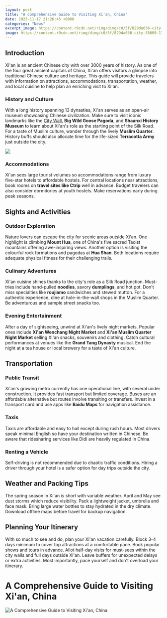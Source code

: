 ```yaml
---
layout: post
title: "A Comprehensive Guide to Visiting Xi'an, China"
date: 2023-11-17 21:26:45 +0000
categories: "News"
excerpt_image: https://content.r9cdn.net/rimg/dimg/c0/5f/829da036-city-35600-17ea25befc5.jpg?width=1366&amp;height=768&amp;xhint=1689&amp;yhint=992&amp;crop=true
image: https://content.r9cdn.net/rimg/dimg/c0/5f/829da036-city-35600-17ea25befc5.jpg?width=1366&amp;height=768&amp;xhint=1689&amp;yhint=992&amp;crop=true
---
```


## Introduction 
Xi'an is an ancient Chinese city with over 3000 years of history. As one of the four great ancient capitals of China, Xi'an offers visitors a glimpse into traditional Chinese culture and heritage. This guide will provide travelers with information on attractions, accommodations, transportation, weather, and local cuisine to help plan an enriching visit to Xi'an.
### History and Culture
With a long history spanning 13 dynasties, Xi'an serves as an open-air museum showcasing Chinese civilization. Make sure to visit iconic landmarks like the [City Wall](https://logurl.github.io/2024-01-07-u5bf9-u5370-u5ea6-u516c-u6c11-u6765-u8bf4-u5982-u4f55-u5728-u4e0d-u5931-u53bb-u5370-u5ea6-u516c-u6c/), **Big Wild Goose Pagoda**, and **Shaanxi History Museum** to learn about Xi'an's role as the starting point of the Silk Road. For a taste of Muslim culture, wander through the lively **Muslim Quarter**. History buffs should also allocate time for the life-sized **Terracotta Army** just outside the city.

![](https://creativetravelguide.com/wp-content/uploads/2017/11/bell-tower.jpg)
### Accommodations  
Xi'an sees large tourist volumes so accommodations range from luxury five-star hotels to affordable hostels. For central locations near attractions, book rooms on **travel sites like Ctrip** well in advance. Budget travelers can also consider dormitories at youth hostels. Make reservations early during peak seasons.
## Sights and Activities
### Outdoor Exploration
Nature lovers can escape the city for scenic areas outside Xi'an. One highlight is climbing **Mount Hua**, one of China's five sacred Taoist mountains offering awe-inspiring views. Another option is visiting the colourful rock formations and pagodas at **Hua Shan**. Both locations require adequate physical fitness for their challenging trails.   
### Culinary Adventures
Xi'an cuisine shines thanks to the city's role as a Silk Road junction. Must-tries include hand-pulled **noodles**, savory **dumplings**, and hot pot. Don't miss specialties like **roujiamo** sandwiches and stewed mutton. For a authentic experience, dine at hole-in-the-wall shops in the Muslim Quarter. Be adventurous and sample street snacks too.
### Evening Entertainment
After a day of sightseeing, unwind at Xi'an's lively night markets. Popular ones include **Xi'an Wenchang Night Market** and **Xi'an Muslim Quarter Night Market** selling Xi'an snacks, souvenirs and clothing. Catch cultural performances at venues like the **Grand Tang Dynasty** musical. End the night at a tea house or local brewery for a taste of Xi'an culture.  
## Transportation
### Public Transit
Xi'an's growing metro currently has one operational line, with several under construction. It provides fast transport but limited coverage. Buses are an affordable alternative but routes involve transiting or transfers. Invest in a transport card and use apps like **Baidu Maps** for navigation assistance. 
### Taxis 
Taxis are affordable and easy to hail except during rush hours. Most drivers speak minimal English so have your destination written in Chinese. Be aware that ridesharing services like Didi are heavily regulated in China.
### Renting a Vehicle
Self-driving is not recommended due to chaotic traffic conditions. Hiring a driver through your hotel is a safer option for day trips outside the city.
## Weather and Packing Tips
The spring season in Xi'an is short with variable weather. April and May see dust storms which reduce visibility. Pack a lightweight jacket, umbrella and face mask. Bring large water bottles to stay hydrated in the dry climate. Download offline maps before travel for backup navigation.
## Planning Your Itinerary
With so much to see and do, plan your Xi'an vacation carefully. Block 3-4 days minimum to cover top attractions at a comfortable pace. Book popular shows and tours in advance. Allot half-day visits for must-sees within the city walls and full days outside Xi'an. Leave buffers for unexpected delays or extra activities. Most importantly, pace yourself and don't overload your itinerary.
# A Comprehensive Guide to Visiting Xi'an, China

![A Comprehensive Guide to Visiting Xi'an, China](https://content.r9cdn.net/rimg/dimg/c0/5f/829da036-city-35600-17ea25befc5.jpg?width=1366&amp;height=768&amp;xhint=1689&amp;yhint=992&amp;crop=true)